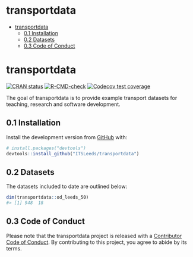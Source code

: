 transportdata
================

-   [transportdata](#transportdata)
    -   [0.1 Installation](#installation)
    -   [0.2 Datasets](#datasets)
    -   [0.3 Code of Conduct](#code-of-conduct)

<!-- README.md is generated from README.Rmd. Please edit that file -->

# transportdata

<!-- badges: start -->
<!-- [![Lifecycle: experimental](https://img.shields.io/badge/lifecycle-experimental-orange.svg)](https://www.tidyverse.org/lifecycle/#experimental) -->

[![CRAN
status](https://www.r-pkg.org/badges/version/transportdata)](https://CRAN.R-project.org/package=transportdata)
[![R-CMD-check](https://github.com/ITSLeeds/transportdata/workflows/R-CMD-check/badge.svg)](https://github.com/ITSLeeds/transportdata/actions)
[![Codecov test
coverage](https://codecov.io/gh/ITSLeeds/transportdata/branch/master/graph/badge.svg)](https://codecov.io/gh/ITSLeeds/transportdata?branch=master)
<!-- badges: end -->

The goal of transportdata is to provide example transport datasets for
teaching, research and software development.

## 0.1 Installation

<!-- You can install the released version of transportdata from [CRAN](https://CRAN.R-project.org) with: -->
<!-- ``` r -->
<!-- install.packages("transportdata") -->
<!-- ``` -->

Install the development version from [GitHub](https://github.com/) with:

``` r
# install.packages("devtools")
devtools::install_github("ITSLeeds/transportdata")
```

## 0.2 Datasets

The datasets included to date are outlined below:

``` r
dim(transportdata::od_leeds_50)
#> [1] 948  18
```

## 0.3 Code of Conduct

Please note that the transportdata project is released with a
[Contributor Code of
Conduct](https://contributor-covenant.org/version/2/0/CODE_OF_CONDUCT.html).
By contributing to this project, you agree to abide by its terms.
